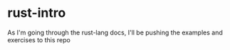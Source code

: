 # rust-intro
As I'm going through the rust-lang docs, I'll be pushing the examples and exercises to this repo
